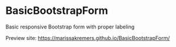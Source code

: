 # BasicBootstrapForm
Basic responsive Bootstrap form with proper labeling

Preview site: https://marissakremers.github.io/BasicBootstrapForm/
